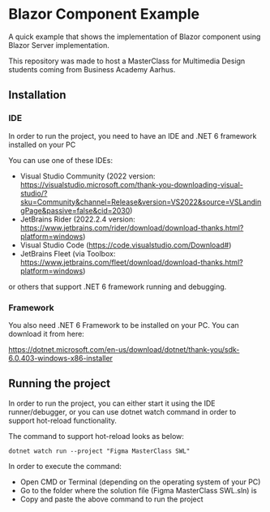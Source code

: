 # Blazor Component Example

A quick example that shows the implementation of Blazor component using Blazor Server implementation.

This repository was made to host a MasterClass for Multimedia Design students coming from Business Academy Aarhus.

## Installation

### IDE

In order to run the project, you need to have an IDE and .NET 6 framework installed on your PC

You can use one of these IDEs:
* Visual Studio Community (2022 version: https://visualstudio.microsoft.com/thank-you-downloading-visual-studio/?sku=Community&channel=Release&version=VS2022&source=VSLandingPage&passive=false&cid=2030)
* JetBrains Rider (2022.2.4 version: https://www.jetbrains.com/rider/download/download-thanks.html?platform=windows)
* Visual Studio Code (https://code.visualstudio.com/Download#)
* JetBrains Fleet (via Toolbox: https://www.jetbrains.com/fleet/download/download-thanks.html?platform=windows)

or others that support .NET 6 framework running and debugging.

### Framework

You also need .NET 6 Framework to be installed on your PC. You can download it from here:

https://dotnet.microsoft.com/en-us/download/dotnet/thank-you/sdk-6.0.403-windows-x86-installer

## Running the project

In order to run the project, you can either start it using the IDE runner/debugger, or you can use dotnet watch command in order to support hot-reload functionality.

The command to support hot-reload looks as below:

`dotnet watch run --project "Figma MasterClass SWL"`

In order to execute the command: 
* Open CMD or Terminal (depending on the operating system of your PC)
* Go to the folder where the solution file (Figma MasterClass SWL.sln) is
* Copy and paste the above command to run the project